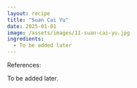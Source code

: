 ```yaml
---
layout: recipe
title: "Suan Cai Yu"
date: 2025-01-01
image: /assets/images/11-suan-cai-yu.jpg
ingredients:
  - To be added later
---
```


References: 

To be added later.